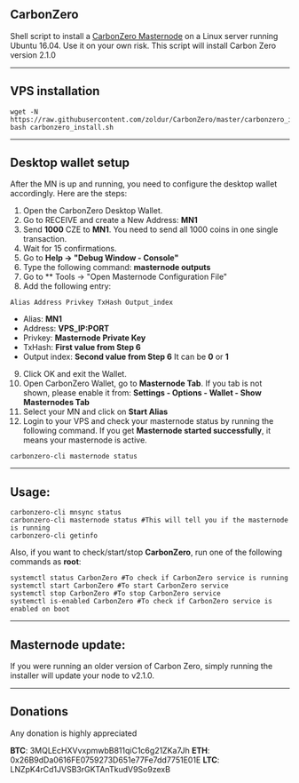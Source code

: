 ## CarbonZero
Shell script to install a [CarbonZero Masternode]() on a Linux server running Ubuntu 16.04. Use it on your own risk.
This script will install Carbon Zero version 2.1.0
***

## VPS installation
```
wget -N https://raw.githubusercontent.com/zoldur/CarbonZero/master/carbonzero_install.sh
bash carbonzero_install.sh
```
***

## Desktop wallet setup

After the MN is up and running, you need to configure the desktop wallet accordingly. Here are the steps:
1. Open the CarbonZero Desktop Wallet.
2. Go to RECEIVE and create a New Address: **MN1**
3. Send **1000** CZE to **MN1**. You need to send all 1000 coins in one single transaction.
4. Wait for 15 confirmations.
5. Go to **Help -> "Debug Window - Console"**
6. Type the following command: **masternode outputs**
7. Go to  ** Tools -> "Open Masternode Configuration File"
8. Add the following entry:
```
Alias Address Privkey TxHash Output_index
```
* Alias: **MN1**
* Address: **VPS_IP:PORT**
* Privkey: **Masternode Private Key**
* TxHash: **First value from Step 6**
* Output index:  **Second value from Step 6** It can be **0** or **1**
9. Click OK and exit the Wallet.
10. Open CarbonZero Wallet, go to **Masternode Tab**. If you tab is not shown, please enable it from: **Settings - Options - Wallet - Show Masternodes Tab**
11. Select your MN and click on **Start Alias**
12. Login to your VPS and check your masternode status by running the following command. If you get **Masternode started successfully**, it means your masternode is active.
```
carbonzero-cli masternode status
```
***

## Usage:
```
carbonzero-cli mnsync status
carbonzero-cli masternode status #This will tell you if the masternode is running
carbonzero-cli getinfo
```
Also, if you want to check/start/stop **CarbonZero**, run one of the following commands as **root**:

```
systemctl status CarbonZero #To check if CarbonZero service is running
systemctl start CarbonZero #To start CarbonZero service
systemctl stop CarbonZero #To stop CarbonZero service
systemctl is-enabled CarbonZero #To check if CarbonZero service is enabled on boot
```
***

## Masternode update:
If you were running  an older version of Carbon Zero, simply running the installer will update your node to v2.1.0.
***

## Donations

Any donation is highly appreciated

**BTC**: 3MQLEcHXVvxpmwbB811qiC1c6g21ZKa7Jh
**ETH**: 0x26B9dDa0616FE0759273D651e77Fe7dd7751E01E
**LTC**: LNZpK4rCd1JVSB3rGKTAnTkudV9So9zexB

